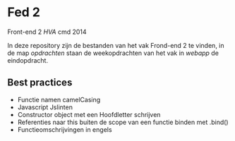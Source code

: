 # Fed 2

Front-end 2 *HVA* cmd 2014

In deze repository zijn de bestanden van het vak Frond-end 2 te vinden, in de map *opdrachten* staan de weekopdrachten van het vak in *webapp* de eindopdracht.

## Best practices

+ Functie namen camelCasing
+ Javascript Jslinten
+ Constructor object met een Hoofdletter schrijven
+ Referenties naar this buiten de scope van een functie binden met .bind()
+ Functieomschrijvingen in engels